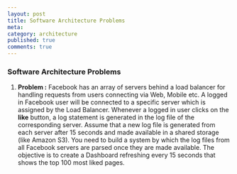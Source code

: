 ```yaml
---
layout: post
title: Software Architecture Problems
meta: 
category: architecture
published: true
comments: true
---
```


### Software Architecture Problems

1. __Problem :__ Facebook has an array of servers behind a load balancer for handling requests from users connecting via Web, Mobile etc. A logged in Facebook user will be connected to a specific server which is assigned by the Load Balancer. Whenever a logged in user clicks on the __like__ button, a log statement is generated in the log file of the corresponding server.  Assume that a new log file is generated from each server after 15 seconds and made available in a shared storage (like Amazon S3). You need to build a system by which the log files from all Facebook servers are parsed once they are made available. The objective is to create a Dashboard refreshing every 15 seconds that shows the top 100 most liked pages.


